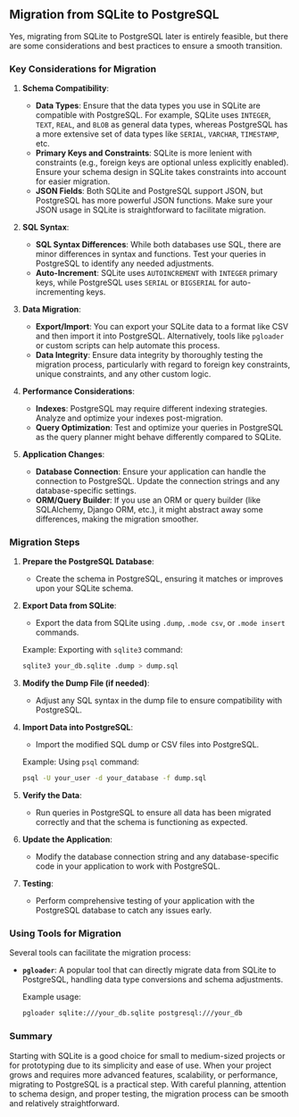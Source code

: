 






## Migration from SQLite to PostgreSQL

Yes, migrating from SQLite to PostgreSQL later is entirely feasible, but there are some considerations and best practices to ensure a smooth transition.

### Key Considerations for Migration

1. **Schema Compatibility**:
   - **Data Types**: Ensure that the data types you use in SQLite are compatible with PostgreSQL. For example, SQLite uses `INTEGER`, `TEXT`, `REAL`, and `BLOB` as general data types, whereas PostgreSQL has a more extensive set of data types like `SERIAL`, `VARCHAR`, `TIMESTAMP`, etc.
   - **Primary Keys and Constraints**: SQLite is more lenient with constraints (e.g., foreign keys are optional unless explicitly enabled). Ensure your schema design in SQLite takes constraints into account for easier migration.
   - **JSON Fields**: Both SQLite and PostgreSQL support JSON, but PostgreSQL has more powerful JSON functions. Make sure your JSON usage in SQLite is straightforward to facilitate migration.

2. **SQL Syntax**:
   - **SQL Syntax Differences**: While both databases use SQL, there are minor differences in syntax and functions. Test your queries in PostgreSQL to identify any needed adjustments.
   - **Auto-Increment**: SQLite uses `AUTOINCREMENT` with `INTEGER` primary keys, while PostgreSQL uses `SERIAL` or `BIGSERIAL` for auto-incrementing keys.

3. **Data Migration**:
   - **Export/Import**: You can export your SQLite data to a format like CSV and then import it into PostgreSQL. Alternatively, tools like `pgloader` or custom scripts can help automate this process.
   - **Data Integrity**: Ensure data integrity by thoroughly testing the migration process, particularly with regard to foreign key constraints, unique constraints, and any other custom logic.

4. **Performance Considerations**:
   - **Indexes**: PostgreSQL may require different indexing strategies. Analyze and optimize your indexes post-migration.
   - **Query Optimization**: Test and optimize your queries in PostgreSQL as the query planner might behave differently compared to SQLite.

5. **Application Changes**:
   - **Database Connection**: Ensure your application can handle the connection to PostgreSQL. Update the connection strings and any database-specific settings.
   - **ORM/Query Builder**: If you use an ORM or query builder (like SQLAlchemy, Django ORM, etc.), it might abstract away some differences, making the migration smoother.

### Migration Steps

1. **Prepare the PostgreSQL Database**:
   - Create the schema in PostgreSQL, ensuring it matches or improves upon your SQLite schema.

2. **Export Data from SQLite**:
   - Export the data from SQLite using `.dump`, `.mode csv`, or `.mode insert` commands.

   Example: Exporting with `sqlite3` command:
   ```bash
   sqlite3 your_db.sqlite .dump > dump.sql
   ```

3. **Modify the Dump File (if needed)**:
   - Adjust any SQL syntax in the dump file to ensure compatibility with PostgreSQL.

4. **Import Data into PostgreSQL**:
   - Import the modified SQL dump or CSV files into PostgreSQL.

   Example: Using `psql` command:
   ```bash
   psql -U your_user -d your_database -f dump.sql
   ```

5. **Verify the Data**:
   - Run queries in PostgreSQL to ensure all data has been migrated correctly and that the schema is functioning as expected.

6. **Update the Application**:
   - Modify the database connection string and any database-specific code in your application to work with PostgreSQL.

7. **Testing**:
   - Perform comprehensive testing of your application with the PostgreSQL database to catch any issues early.

### Using Tools for Migration

Several tools can facilitate the migration process:

- **`pgloader`**: A popular tool that can directly migrate data from SQLite to PostgreSQL, handling data type conversions and schema adjustments.
  
  Example usage:
  ```bash
  pgloader sqlite:///your_db.sqlite postgresql:///your_db
  ```

### Summary

Starting with SQLite is a good choice for small to medium-sized projects or for prototyping due to its simplicity and ease of use. When your project grows and requires more advanced features, scalability, or performance, migrating to PostgreSQL is a practical step. With careful planning, attention to schema design, and proper testing, the migration process can be smooth and relatively straightforward.